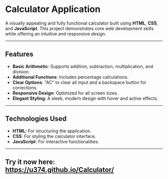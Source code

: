 # **Calculator Application**

A visually appealing and fully functional calculator built using **HTML**, **CSS**, and **JavaScript**. This project demonstrates core web development skills while offering an intuitive and responsive design.

---

## **Features**

- **Basic Arithmetic**: Supports addition, subtraction, multiplication, and division.
- **Additional Functions**: Includes percentage calculations.
- **Clear Options**: "AC" to clear all input and a backspace button for corrections.
- **Responsive Design**: Optimized for all screen sizes.
- **Elegant Styling**: A sleek, modern design with hover and active effects.

---

## **Technologies Used**

- **HTML**: For structuring the application.
- **CSS**: For styling the calculator interface.
- **JavaScript**: For interactive functionalities.

---

## Try it now here: https://u374.github.io/Calculator/
